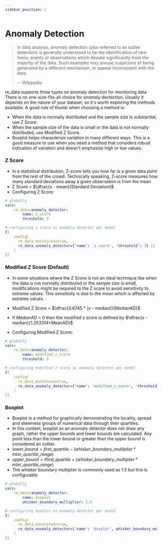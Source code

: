 ```yaml
---
sidebar_position: 1
---
```


# Anomaly Detection

> In data analysis, anomaly detection (also referred to as outlier detection) is generally understood to be the
> identification of rare items, events or observations which deviate significantly from the majority of the data.
> Such examples may arouse suspicions of being generated by a different mechanism, or appear inconsistent with the data.
>
> -- Wikipedia

re_data supports three types on anomaly detection for monitoring data. There is no one-size-fits-all choice for anomaly dectection. Usually it depends on the nature of your dataset, so it's worth exploring the methods available.
A good rule of thumb when choosing a method is:
- When the data is normally distributed and the sample size is substantial, use Z Score.
- When the sample size of the data is small or the data is not normally distributed, use Modified Z Score.
- Boxplot helps characterize variation in many different ways. This is a good measure to use when you need a method that considers robust indication of variation and doesn't emphasize high or low values.



### Z Score
- In a statistical distribution, Z-score tells you how far is a given data point from the rest of the crowd. Technically speaking, Z-score measures how many standard deviations away a given observation is from the mean   
- Z Score = $\dfrac{x - mean}{Standard Deviation}$
- Configuring Z Score:
```yaml
# globally
vars:
    re_data:anomaly_detector:
        name: z_score
        threshold: 3

# configuring z score as anomaly detector per model
{{
    config(
      re_data_monitored=true,
      re_data_anomaly_detector={'name': 'z_score', 'threshold': 3} }}
    )
}}

```


### Modified Z Score (Default)
- In some situations where the Z Score is not an ideal technique like when the data is not normally distributed or the sample size is small, modifications might be required to the Z score to avoid sensitivity to extreme values. This sensitivity is due to the mean which is affected by extreme values.

- Modified Z Score = $\dfrac{0.6745 * (x - median)}{MedianAD}$
- If MedianAD = 0 then the modified z score is defined by
$\dfrac{x - median}{1.253314*MeanAD}$
- Configuring Modified Z Score:
```yaml
# globally
vars:
    re_data:anomaly_detector:
        name: modified_z_score
        threshold: 3

# configuring modified z score as anomaly detector per model
{{
    config(
      re_data_monitored=true,
      re_data_anomaly_detector={'name': 'modified_z_score', 'threshold': 3} }}
    )
}}

```


### Boxplot
- Boxplot is a method for graphically demonstrating the locality, spread and skewness groups of numerical data through their quartiles.
- In this context, boxplot as an anomaly detector does not draw any graph, rather the upper bounds and lower bounds 
are calculated. Any point less than the lower bound or greater than the upper bound is considered an outlier.
- $lower\_bound = first\_quartile - (whisker\_boundary\_multiplier * inter\_quartile\_range)$
- $upper\_bound = third\_quartile + (whisker\_boundary\_multiplier * inter\_quartile\_range)$
- The whisker boundary multiplier is commonly used as 1.5 but this is configurable

```yaml
# globally
vars:
    re_data:anomaly_detector:
        name: boxplot
        whisker_boundary_multiplier: 1.5

# configuring boxplot as anomaly detector per model
{{
    config(
      re_data_monitored=true,
      re_data_anomaly_detector={'name': 'boxplot', whisker_boundary_multiplier: 1.5} }}
    )
}}

```
